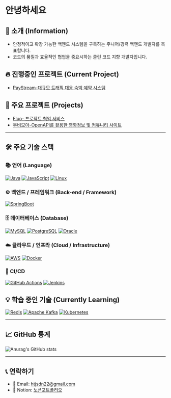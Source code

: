 # 안녕하세요

## 📕 소개 (Information)
- 안정적이고 확장 가능한 백엔드 시스템을 구축하는 주니어/경력 백엔드 개발자를 목표합니다.
- 코드의 품질과 효율적인 협업을 중요시하는 클린 코드 지향 개발자입니다.

## 🔥 진행중인 프로젝트 (Current Project)
- [PayStream-대규모 트래픽 대응 숙박 예약 시스템](https://github.com/Mminzy22/PayStream)

## 📌 주요 프로젝트 (Projects)
- [Fluo- 프로젝트 협업 서비스](https://github.com/golapadeok/fluo-be)
- [무비모아-OpenAPI를 활용한 영화정보 및 커뮤니티 사이트](https://github.com/seonu5849/moviemoa)
---

## 🛠️ 주요 기술 스택

### 📚 언어 (Language)
[![Java](https://img.shields.io/badge/Java-007396?style=for-the-badge&logo=java&logoColor=white)](https://www.java.com/)
[![JavaScript](https://img.shields.io/badge/JavaScript-F7DF1E?style=for-the-badge&logo=javascript&logoColor=black)](https://developer.mozilla.org/ko/docs/Web/JavaScript)
[![Linux](https://img.shields.io/badge/Linux-FCC624?style=for-the-badge&logo=linux&logoColor=black)](https://www.linux.org/)

### ⚙️ 백엔드 / 프레임워크 (Back-end / Framework)
[![SpringBoot](https://img.shields.io/badge/SpringBoot-6DB33F?style=for-the-badge&logo=springboot&logoColor=white)](https://spring.io/projects/spring-boot)

### 🗄️ 데이터베이스 (Database)
[![MySQL](https://img.shields.io/badge/MySQL-4479A1?style=for-the-badge&logo=mysql&logoColor=white)](https://www.mysql.com/)
[![PostgreSQL](https://img.shields.io/badge/PostgreSQL-316192?style=for-the-badge&logo=postgresql&logoColor=white)](https://www.postgresql.org/)
[![Oracle](https://img.shields.io/badge/Oracle-F80000?style=for-the-badge&logo=oracle&logoColor=white)](https://www.oracle.com/)

### ☁️ 클라우드 / 인프라 (Cloud / Infrastructure)
[![AWS](https://img.shields.io/badge/AWS-FF9900?style=for-the-badge&logo=amazonaws&logoColor=white)](https://aws.amazon.com/)
[![Docker](https://img.shields.io/badge/Docker-2496ED?style=for-the-badge&logo=docker&logoColor=white)](https://www.docker.com/)

### 🚀 CI/CD
[![GitHub Actions](https://img.shields.io/badge/GitHub%20Actions-2088FF?style=for-the-badge&logo=githubactions&logoColor=white)](https://docs.github.com/en/actions)
[![Jenkins](https://img.shields.io/badge/Jenkins-D24939?style=for-the-badge&logo=jenkins&logoColor=white)](https://www.jenkins.io/)

## 💡 학습 중인 기술 (Currently Learning)
[![Redis](https://img.shields.io/badge/Redis-DC382D?style=for-the-badge&logo=redis&logoColor=white)](https://redis.io/)
[![Apache Kafka](https://img.shields.io/badge/Apache%20Kafka-232F3E?style=for-the-badge&logo=apachekafka&logoColor=white)](https://kafka.apache.org/)
[![Kubernetes](https://img.shields.io/badge/Kubernetes-326CE5?style=for-the-badge&logo=kubernetes&logoColor=white)](https://kubernetes.io/)

---
## 📈 GitHub 통계

![Anurag's GitHub stats](https://github-readme-stats.vercel.app/api?username=seonu5849&show_icons=true&theme=radical)


---

## 📞 연락하기
- 📧 Email: htjsdn22@gmail.com
- 🔗 Notion: [노션포트폴리오](https://seonoo.notion.site/e900fdea47f849278fe8f1b6dd86c0b9)
